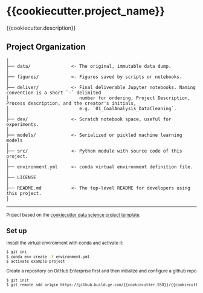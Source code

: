 {{cookiecutter.project_name}}
==============================

{{cookiecutter.description}}

Project Organization
------------

    │
    ├── data/               <- The original, immutable data dump. 
    │
    ├── figures/            <- Figures saved by scripts or notebooks.
    │
    ├── deliver/            <- Final deliverable Jupyter notebooks. Naming convention is a short `-` delimited 
    │                          number for ordering, Project Description, Process description, and the creator's initials,
    │                          e.g. `01_CoalAnalysis_DataCleaning`.
    │
    ├── dev/                <- Scratch notebook space, useful for experiments.
    │
    ├── models/             <- Serialized or pickled machine learning models
    │
    ├── src/                <- Python module with source code of this project.
    │
    ├── environment.yml     <- conda virtual environment definition file.
    │
    ├── LICENSE
    │
    ├── README.md           <- The top-level README for developers using this project.
    │


--------

<p><small>Project based on the <a target="_blank" href="https://github.build.ge.com/FleetServicesOfflineAnalytics/sample_offline_template">cookiecutter data science project template</a>.</p>


Set up
------------

Install the virtual environment with conda and activate it:

```bash
$ git ini
$ conda env create -f environment.yml
$ activate example-project
```

Create a repository on GitHub Enterprise first and then initialize and configure a github repo 
```bash
$ git init
$ git remote add origin https://github.build.ge.com/{{cookiecutter.SSO}}/{{cookiecutter.repo_name}}

```
